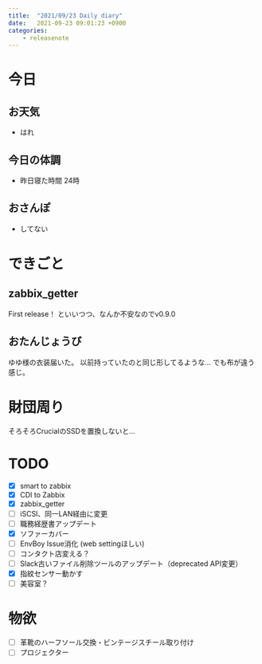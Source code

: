 ```yaml
---
title:  "2021/09/23 Daily diary"
date:   2021-09-23 09:01:23 +0900
categories:
	- releasenote
---
```

# 今日

## お天気

* はれ

## 今日の体調

* 昨日寝た時間 24時

## おさんぽ

* してない

# できごと

## zabbix_getter

First release！ といいつつ、なんか不安なのでv0.9.0

## おたんじょうび

ゆゆ様の衣装届いた。 以前持っていたのと同じ形してるような…
でも布が違う感じ。

# 財団周り

そろそろCrucialのSSDを置換しないと…

# TODO 

- [x] smart to zabbix
- [x] CDI to Zabbix
- [x] zabbix_getter
- [ ] iSCSI、同一LAN経由に変更
- [ ] 職務経歴書アップデート
- [x] ソファーカバー
- [ ] EnvBoy Issue消化 (web settingほしい)
- [ ] コンタクト店変える？
- [ ] Slack古いファイル削除ツールのアップデート（deprecated API変更）
- [x] 指紋センサー動かす
- [ ] 美容室？

# 物欲

- [ ] 革靴のハーフソール交換・ビンテージスチール取り付け
- [ ] プロジェクター
